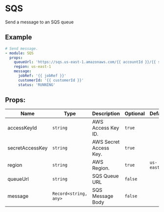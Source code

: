 # SQS

Send a message to an SQS queue

## Example

```yaml
# Send message.
- module: SQS
  props:
    queueUrl: 'https://sqs.us-east-1.amazonaws.com/{{ accountId }}/{{ sqsQueueName }}'
    region: us-east-1
    message:
      jobRef: '{{ jobRef }}'
      customerId: '{{ customerId }}'
      status: 'RUNNING'
```

## Props:

| Name | Type | Description | Optional | Default |
| ---- | ---- | ----------- | -------- | ------- |
| accessKeyId | `string` | AWS Access Key ID. | `true` |  |
| secretAccessKey | `string` | AWS Secret Access Key. | `true` |  |
| region | `string` | AWS Region. | `true` | `us-east-1` |
| queueUrl | `string` | SQS Queue URL | `false` |  |
| message | `Record<string, any>` | SQS Message Body | `false` |  |
